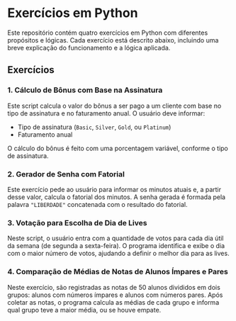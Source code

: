 # Exercícios em Python

Este repositório contém quatro exercícios em Python com diferentes propósitos e lógicas. Cada exercício está descrito abaixo, incluindo uma breve explicação do funcionamento e a lógica aplicada.

## Exercícios

### 1. Cálculo de Bônus com Base na Assinatura
Este script calcula o valor do bônus a ser pago a um cliente com base no tipo de assinatura e no faturamento anual. O usuário deve informar:
- Tipo de assinatura (`Basic`, `Silver`, `Gold`, ou `Platinum`)
- Faturamento anual

O cálculo do bônus é feito com uma porcentagem variável, conforme o tipo de assinatura.

### 2. Gerador de Senha com Fatorial
Este exercício pede ao usuário para informar os minutos atuais e, a partir desse valor, calcula o fatorial dos minutos. A senha gerada é formada pela palavra `"LIBERDADE"` concatenada com o resultado do fatorial.

### 3. Votação para Escolha de Dia de Lives
Neste script, o usuário entra com a quantidade de votos para cada dia útil da semana (de segunda a sexta-feira). O programa identifica e exibe o dia com o maior número de votos, ajudando a definir o melhor dia para as lives.

### 4. Comparação de Médias de Notas de Alunos Ímpares e Pares
Neste exercício, são registradas as notas de 50 alunos divididos em dois grupos: alunos com números ímpares e alunos com números pares. Após coletar as notas, o programa calcula as médias de cada grupo e informa qual grupo teve a maior média, ou se houve empate.
